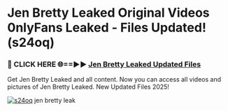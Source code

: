 # Jen Bretty Leaked Original Videos 0nlyFans Leaked - Files Updated! (s24oq)

<h3>🔴 CLICK HERE 🌐==►► <a href="https://tinyurl.com/x26r9saj" rel="nofollow">Jen Bretty Leaked Updated Files</a></h3>

Get Jen Bretty Leaked and all content. Now you can access all videos and pictures of Jen Bretty Leaked. New Updated Files 2025!

[![s24oq](https://i.imgur.com/LkgZPqh.gif)](https://tinyurl.com/x26r9saj)
jen bretty leak